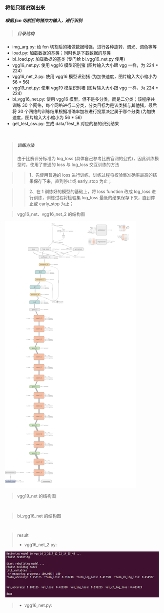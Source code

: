 ### 将每只猪识别出来

##### 根据 fcn 切割后的猪作为输入，进行识别

>##### 目录结构
- img_arg.py: 给 fcn 切割后的猪做数据增强，进行各种旋转、调光、调色等等
- load.py: 加载数据的基类；同时也是下载数据的基类
- bi_load.py: 加载数据的基类 (专门给 bi_vgg16_net.py 使用)
- vgg16_net.py: 使用 vgg16 模型识别猪 (图片输入大小跟 vgg 一样，为 224 * 224)
- vgg16_net_2.py: 使用 vgg16 模型识别猪 (为加快速度，图片输入大小缩小为 56 * 56)
- vgg19_net.py: 使用 vgg19 模型识别猪 (图片输入大小跟 vgg 一样，为 224 * 224)
- bi_vgg16_net.py: 使用 vgg16 模型，但不是多分类，而是二分类；该程序共训练 30 个网络，每个网络进行二分类，分类目标为是该类猪与其他猪，最后将 30 个网络的训练结果根据准确率加权进行投票决定属于哪个分类 (为加快速度，图片输入大小缩小为 56 * 56)
- get_test_csv.py: 生成 data/Test_B 对应的猪的识别结果

<br>

>##### 训练方法
> 由于比赛评分标准为 log_loss (具体自己参考比赛官网的公式)，因此训练模型时，使用了普通的 loss 与 log_loss 交互训练的方法

>> 1、先使用普通的 loss 进行训练，训练过程将校验集准确率最高的结果保存下来，直到停止或 early_stop 为止；

>> 2、在 1 训练好的模型的基础上，将 loss function 改成 log_loss 进行训练，训练过程将检验集 log_loss 最低的结果保存下来，直到停止或 early_stop 为止；


> vgg16_net、vgg16_net_2 的结构图

<img src="../tmp/vgg16_graph.png" alt="vgg16 的结构图" height="870" width="430">

> vgg19_net 的结构图

<br>

> bi_vgg16_net 的结构图

<br>

> result
>- vgg16_net_2.py:

<img src="../tmp/classify_vgg16_2_cmd.png" alt="vgg16的运行结果图" height="150" width="600">

>- vgg16_net.py:
